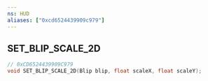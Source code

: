 ```yaml
---
ns: HUD
aliases: ["0xcd6524439909c979"]
---
```

## SET_BLIP_SCALE_2D

```c
// 0xCD6524439909C979
void SET_BLIP_SCALE_2D(Blip blip, float scaleX, float scaleY);
```
